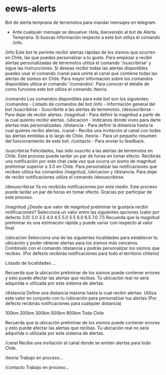 # eews-alerts
Bot de alerta temprana de terremotos para mandar mensajes en telegram.

- Ante cualquier mensaje se devuelve:
Hola, bienvenido al bot de Alerta Temprana. Si buscas información respecto a este bot utiliza el comando /info.

/info
Este bot te permite recibir alertas rápidas de los sismos que ocurren en Chile, las que puedes personalizar a tu gusto.
Para empezar a recibir alertas personalizadas de terremotos utiliza el comando '/suscribirse' y sigue las instrucciones.
Si deseas recibir todas las alertas disponibles puedes usar el comando /canal para unirte al canal que contiene todas las alertas de sismos en Chile.
Para mayor información sobre los comandos disponibles utiliza el comando '/comandos'.
Para conocer el detalle de como funciona este bot utiliza el comando /teoria.

/comando
Los comandos disponibles para este bot son los siguientes:
/comandos - Listado de comandos del bot
/info - Información general del bot
/suscribirse - Suscribirte a las alertas de terremotos. 
/desuscribirse - Para dejar de recibir alertas.
/magnitud - Para definir la magnitud a partir de la cual quieres recibir alertas.
/ubicacion - Indícanos donde vives para darte alertas más personalizadas.
/distancia - Para definir la distancia hasta la cual quieres recibir alertas.
/canal - Recibe una invitación al canal con todas las alertas emitidas a lo largo de Chile.
/teoria - Para un pequeño resumen del funcionamiento de este bot.
/contacto - Para enviar tu feedback.

/suscribirse
Felicidades, has sido suscrito a las alertas de terremotos en Chile. Este proceso puede tardar un par de horas en tomar efecto.
Recibirás una notificación por este chat cada vez que ocurra un sismo de magnitud preliminar superior a 3.0 en Chile.
Para personalizar las notificaciones que recibes utiliza los comandos /magnitud, /ubicacion y /distancia.
Para dejar de recibir notificaciones utiliza el comando /desuscribirse.

/desuscribirse
Ya no recibirás notificaciones por este medio. Este proceso puede tardar un par de horas en tomar efecto.
Gracias por participar de este proceso.

/magnitud
¿Desde que valor de magnitud preliminar te gustaría recibir notificaciones? Selecciona un valor entre las siguientes opciones (valor por defecto 3.0)
3.0 3.5
4.0 4.5
5.0 5.5
6.0 6.5
7.0 7.5
Recuerda que la magnitud preliminar es una estimación rápida y puede variar con respecto al valor final.

/ubicacion
Selecciona una de las siguientes localidades para establecer tu ubicación y poder obtener alertas para los sismos más cercanos. Combínalo con el comando /distancia y podrás personalizar los sismos que recibes. (Por defecto recibirás notificaciones para todo el territorio chileno)

Listado de localidades ...

Recuerda que la ubicación preliminar de los sismos puede contener errores y esto puede afectar las alertas que recibas. Tu ubicación real no será adquirida o utilizada por este sistema de alertas.

/distancia
Define una distancia máxima hasta la cual recibir alertas. Utiliza este valor en conjunto con tu /ubicación para personalizar tus alertas (Por defecto recibirás notificaciones para cualquier distancia)

100km 200km
300km 500km
800km Todo Chile

Recuerda que la ubicación preliminar de los sismos puede contener errores y esto puede afectar las alertas que recibas. Tu ubicación real no será adquirida o utilizada por este sistema de alertas.

/canal
Recibe una invitación al canal donde se emiten alertas para todo Chile.

/teoria
Trabajo en proceso...

/contacto 
Trabajo en proceso...
